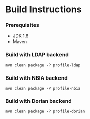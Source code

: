 Build Instructions
========================================

### Prerequisites
* JDK 1.6
* Maven 

### Build with LDAP backend

```mvn clean package -P profile-ldap```

### Build with NBIA backend

```mvn clean package -P profile-nbia```

### Build with Dorian backend

```mvn clean package -P profile-dorian```

